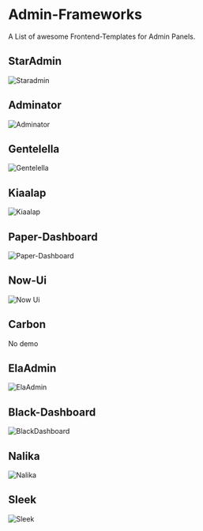 # Admin-Frameworks
A List of awesome Frontend-Templates for Admin Panels.

## StarAdmin
![Staradmin](pictures/StarAdmin.png)

## Adminator
![Adminator](pictures/Adminator.png)

## Gentelella
![Gentelella](pictures/gentelella.png)

## Kiaalap
![Kiaalap](pictures/kiaalap.png)

## Paper-Dashboard
![Paper-Dashboard](pictures/paper-dashboard.png)

## Now-Ui
![Now Ui](pictures/now-ui-dashboard.png)

## Carbon
No demo

## ElaAdmin
![ElaAdmin](pictures/ElaAdmin.png)

## Black-Dashboard
![BlackDashboard](pictures/black-dashboard.png)

## Nalika
![Nalika](pictures/nalika.png)

## Sleek
![Sleek](pictures/sleek.png)
